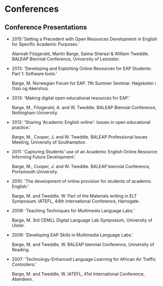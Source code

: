 # Conferences

## Conference Presentations

- 2015:'Setting a Precedent with Open Resources Development in English for Specific Academic Purposes.'
    
    Alannah Fitzgerald, Martin Barge, Saima Sherazi & William Tweddle. BALEAP Biennial Conference, University of Leicester.
    
- 2013: 'Developing and Exploiting Online Resources for EAP Students: Part 1: Software tools.'
    
    Barge, M. Norwegian Forum for EAP. 7th Summer Seminar. Høgskolen i Oslo og Akershus.
    
- 2013: 'Making digital open educational resources for EAP.'
    
    Barge, M., Fitzgerald, A. and W. Tweddle. BALEAP Biennial Conference, Nottingham University.
    
- 2012: 'Sharing 'Academic English online': Issues in open educational practice.'
    
    Barge, M., Cooper, J. and W. Tweddle. BALEAP Professional Issues Meeting, University of Southampton.
    
- 2011: 'Capturing Students' use of an Academic English Online Resource: Informing Future Development.'
    
    Barge, M., Cooper, J. and W. Tweddle. BALEAP biennial Conference, Portsmouth University.
    
- 2010: 'The development of online provision for students of academic English.'
    
    Barge, M. and Tweddle, W. Part of the Materials writing in ELT Symposium. IATEFL, 44th International Conference, Harrogate.
    
- 2009:  'Teaching Techniques for Multimedia Language Labs.'
    
    Barge, M. 3rd CEMLL Digital Language Lab Symposium, University of Ulster.
    
- 2009: 'Developing EAP Skills in Multimedia Language Labs.'
    
    Barge, M. and Tweddle, W. BALEAP biennial Conference, University of Reading.
    
- 2007: 'Technology-Enhanced Language Learning for African Air Traffic Controllers.'
    
    Barge, M. and Tweddle, W. IATEFL, 41st International Conference, Aberdeen.
